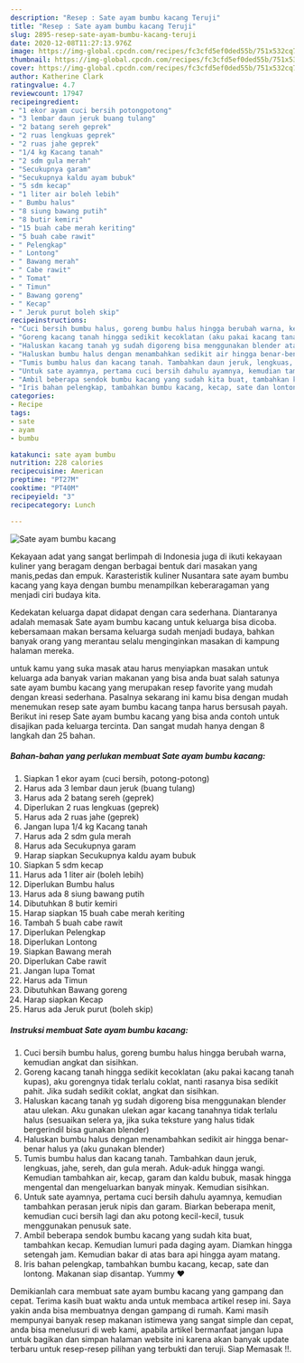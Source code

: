```yaml
---
description: "Resep : Sate ayam bumbu kacang Teruji"
title: "Resep : Sate ayam bumbu kacang Teruji"
slug: 2895-resep-sate-ayam-bumbu-kacang-teruji
date: 2020-12-08T11:27:13.976Z
image: https://img-global.cpcdn.com/recipes/fc3cfd5ef0ded55b/751x532cq70/sate-ayam-bumbu-kacang-foto-resep-utama.jpg
thumbnail: https://img-global.cpcdn.com/recipes/fc3cfd5ef0ded55b/751x532cq70/sate-ayam-bumbu-kacang-foto-resep-utama.jpg
cover: https://img-global.cpcdn.com/recipes/fc3cfd5ef0ded55b/751x532cq70/sate-ayam-bumbu-kacang-foto-resep-utama.jpg
author: Katherine Clark
ratingvalue: 4.7
reviewcount: 17947
recipeingredient:
- "1 ekor ayam cuci bersih potongpotong"
- "3 lembar daun jeruk buang tulang"
- "2 batang sereh geprek"
- "2 ruas lengkuas geprek"
- "2 ruas jahe geprek"
- "1/4 kg Kacang tanah"
- "2 sdm gula merah"
- "Secukupnya garam"
- "Secukupnya kaldu ayam bubuk"
- "5 sdm kecap"
- "1 liter air boleh lebih"
- " Bumbu halus"
- "8 siung bawang putih"
- "8 butir kemiri"
- "15 buah cabe merah keriting"
- "5 buah cabe rawit"
- " Pelengkap"
- " Lontong"
- " Bawang merah"
- " Cabe rawit"
- " Tomat"
- " Timun"
- " Bawang goreng"
- " Kecap"
- " Jeruk purut boleh skip"
recipeinstructions:
- "Cuci bersih bumbu halus, goreng bumbu halus hingga berubah warna, kemudian angkat dan sisihkan."
- "Goreng kacang tanah hingga sedikit kecoklatan (aku pakai kacang tanah kupas), aku gorengnya tidak terlalu coklat, nanti rasanya bisa sedikit pahit. Jika sudah sedikit coklat, angkat dan sisihkan."
- "Haluskan kacang tanah yg sudah digoreng bisa menggunakan blender atau ulekan. Aku gunakan ulekan agar kacang tanahnya tidak terlalu halus (sesuaikan selera ya, jika suka teksture yang halus tidak bergerindil bisa gunakan blender)"
- "Haluskan bumbu halus dengan menambahkan sedikit air hingga benar-benar halus ya (aku gunakan blender)"
- "Tumis bumbu halus dan kacang tanah. Tambahkan daun jeruk, lengkuas, jahe, sereh, dan gula merah. Aduk-aduk hingga wangi. Kemudian tambahkan air, kecap, garam dan kaldu bubuk, masak hingga mengental dan mengeluarkan banyak minyak. Kemudian sisihkan."
- "Untuk sate ayamnya, pertama cuci bersih dahulu ayamnya, kemudian tambahkan perasan jeruk nipis dan garam. Biarkan beberapa menit, kemudian cuci bersih lagi dan aku potong kecil-kecil, tusuk menggunakan penusuk sate."
- "Ambil beberapa sendok bumbu kacang yang sudah kita buat, tambahkan kecap. Kemudian lumuri pada daging ayam. Diamkan hingga setengah jam. Kemudian bakar di atas bara api hingga ayam matang."
- "Iris bahan pelengkap, tambahkan bumbu kacang, kecap, sate dan lontong. Makanan siap disantap. Yummy ❤"
categories:
- Recipe
tags:
- sate
- ayam
- bumbu

katakunci: sate ayam bumbu 
nutrition: 228 calories
recipecuisine: American
preptime: "PT27M"
cooktime: "PT40M"
recipeyield: "3"
recipecategory: Lunch

---
```



![Sate ayam bumbu kacang](https://img-global.cpcdn.com/recipes/fc3cfd5ef0ded55b/751x532cq70/sate-ayam-bumbu-kacang-foto-resep-utama.jpg)

Kekayaan adat yang sangat berlimpah di Indonesia juga di ikuti kekayaan kuliner yang beragam dengan berbagai bentuk dari masakan yang manis,pedas dan empuk. Karasteristik kuliner Nusantara sate ayam bumbu kacang yang kaya dengan bumbu menampilkan keberaragaman yang menjadi ciri budaya kita.


Kedekatan keluarga dapat didapat dengan cara sederhana. Diantaranya adalah memasak Sate ayam bumbu kacang untuk keluarga bisa dicoba. kebersamaan makan bersama keluarga sudah menjadi budaya, bahkan banyak orang yang merantau selalu menginginkan masakan di kampung halaman mereka.



untuk kamu yang suka masak atau harus menyiapkan masakan untuk keluarga ada banyak varian makanan yang bisa anda buat salah satunya sate ayam bumbu kacang yang merupakan resep favorite yang mudah dengan kreasi sederhana. Pasalnya sekarang ini kamu bisa dengan mudah menemukan resep sate ayam bumbu kacang tanpa harus bersusah payah.
Berikut ini resep Sate ayam bumbu kacang yang bisa anda contoh untuk disajikan pada keluarga tercinta. Dan sangat mudah hanya dengan 8 langkah dan 25 bahan.


<!--inarticleads1-->

##### Bahan-bahan yang perlukan membuat Sate ayam bumbu kacang:

1. Siapkan 1 ekor ayam (cuci bersih, potong-potong)
1. Harus ada 3 lembar daun jeruk (buang tulang)
1. Harus ada 2 batang sereh (geprek)
1. Diperlukan 2 ruas lengkuas (geprek)
1. Harus ada 2 ruas jahe (geprek)
1. Jangan lupa 1/4 kg Kacang tanah
1. Harus ada 2 sdm gula merah
1. Harus ada Secukupnya garam
1. Harap siapkan Secukupnya kaldu ayam bubuk
1. Siapkan 5 sdm kecap
1. Harus ada 1 liter air (boleh lebih)
1. Diperlukan  Bumbu halus
1. Harus ada 8 siung bawang putih
1. Dibutuhkan 8 butir kemiri
1. Harap siapkan 15 buah cabe merah keriting
1. Tambah 5 buah cabe rawit
1. Diperlukan  Pelengkap
1. Diperlukan  Lontong
1. Siapkan  Bawang merah
1. Diperlukan  Cabe rawit
1. Jangan lupa  Tomat
1. Harus ada  Timun
1. Dibutuhkan  Bawang goreng
1. Harap siapkan  Kecap
1. Harus ada  Jeruk purut (boleh skip)




<!--inarticleads2-->

##### Instruksi membuat  Sate ayam bumbu kacang:

1. Cuci bersih bumbu halus, goreng bumbu halus hingga berubah warna, kemudian angkat dan sisihkan.
1. Goreng kacang tanah hingga sedikit kecoklatan (aku pakai kacang tanah kupas), aku gorengnya tidak terlalu coklat, nanti rasanya bisa sedikit pahit. Jika sudah sedikit coklat, angkat dan sisihkan.
1. Haluskan kacang tanah yg sudah digoreng bisa menggunakan blender atau ulekan. Aku gunakan ulekan agar kacang tanahnya tidak terlalu halus (sesuaikan selera ya, jika suka teksture yang halus tidak bergerindil bisa gunakan blender)
1. Haluskan bumbu halus dengan menambahkan sedikit air hingga benar-benar halus ya (aku gunakan blender)
1. Tumis bumbu halus dan kacang tanah. Tambahkan daun jeruk, lengkuas, jahe, sereh, dan gula merah. Aduk-aduk hingga wangi. Kemudian tambahkan air, kecap, garam dan kaldu bubuk, masak hingga mengental dan mengeluarkan banyak minyak. Kemudian sisihkan.
1. Untuk sate ayamnya, pertama cuci bersih dahulu ayamnya, kemudian tambahkan perasan jeruk nipis dan garam. Biarkan beberapa menit, kemudian cuci bersih lagi dan aku potong kecil-kecil, tusuk menggunakan penusuk sate.
1. Ambil beberapa sendok bumbu kacang yang sudah kita buat, tambahkan kecap. Kemudian lumuri pada daging ayam. Diamkan hingga setengah jam. Kemudian bakar di atas bara api hingga ayam matang.
1. Iris bahan pelengkap, tambahkan bumbu kacang, kecap, sate dan lontong. Makanan siap disantap. Yummy ❤




Demikianlah cara membuat sate ayam bumbu kacang yang gampang dan cepat. Terima kasih buat waktu anda untuk membaca artikel resep ini. Saya yakin anda bisa membuatnya dengan gampang di rumah. Kami masih mempunyai banyak resep makanan istimewa yang sangat simple dan cepat, anda bisa menelusuri di web kami, apabila artikel bermanfaat jangan lupa untuk bagikan dan simpan halaman website ini karena akan banyak update terbaru untuk resep-resep pilihan yang terbukti dan teruji. Siap Memasak !!. 
